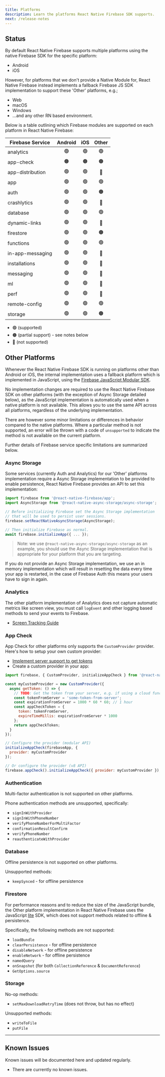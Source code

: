 ```yaml
---
title: Platforms
description: Learn the platforms React Native Firebase SDK supports.
next: /release-notes
---
```


## Status

By default React Native Firebase supports multiple platforms using the native Firebase SDK for the specific platform:

- Android
- iOS

However, for platforms that we don't provide a Native Module for, React Native Firebase instead implements a fallback Firebase JS SDK implementation to support
these 'Other' platforms, e.g.;

- Web
- macOS
- Windows
- ...and any other RN based environment.

Below is a table outlining which Firebase modules are supported on each platform in React Native Firebase:

| Firebase Service | Android | iOS | Other |
| ---------------- | :-----: | :-: | :---: |
| analytics        |   🟢    | 🟢  |  🟢   |
| app-check        |   🟠    | 🟠  |  🟠   |
| app-distribution |   🟢    | 🟢  |  🔴   |
| app              |   🟢    | 🟢  |  🟢   |
| auth             |   🟢    | 🟢  |  🟠   |
| crashlytics      |   🟢    | 🟢  |  🔴   |
| database         |   🟢    | 🟢  |  🟢   |
| dynamic-links    |   🟢    | 🟢  |  🔴   |
| firestore        |   🟢    | 🟢  |  🟠   |
| functions        |   🟢    | 🟢  |  🟢   |
| in-app-messaging |   🟢    | 🟢  |  🔴   |
| installations    |   🟢    | 🟢  |  🔴   |
| messaging        |   🟢    | 🟢  |  🔴   |
| ml               |   🟢    | 🟢  |  🔴   |
| perf             |   🟢    | 🟢  |  🔴   |
| remote-config    |   🟢    | 🟢  |  🟢   |
| storage          |   🟢    | 🟢  |  🟠   |

- 🟢 (supported)
- 🟠 (partial support) - see notes below
- 🔴 (not supported)

## Other Platforms

Whenever the React Native Firebase SDK is running on platforms other than Android
or iOS, the internal implementation uses a fallback platform which is implemented
in JavaScript, using the [Firebase JavaScript Modular SDK](https://firebase.google.com/docs/reference/js).

No implementation changes are required to use the React Native Firebase SDK on
other platforms (with the exception of Async Storage detailed below), as the
JavaScript implementation is automatically used when a native platform is not
available. This allows you to use the same API across all platforms, regardless
of the underlying implementation.

There are however some minor limitations or differences in behavior compared
to the native platforms. Where a particular method is not supported, an error
will be thrown with a code of `unsupported` to indicate the method is not
available on the current platform.

Further details of Firebase service specific limitations are summarized below.

### Async Storage

Some services (currently Auth and Analytics) for our 'Other' platforms
implementation require a Async Storage implementation to be provided to
enable persistence, React Native Firebase provides an API to set this implementation:

```js
import firebase from '@react-native-firebase/app';
import AsyncStorage from '@react-native-async-storage/async-storage';

// Before initializing Firebase set the Async Storage implementation
// that will be used to persist user sessions.
firebase.setReactNativeAsyncStorage(AsyncStorage);

// Then initialize Firebase as normal.
await firebase.initializeApp({ ... });
```

> Note: we use `@react-native-async-storage/async-storage` as an example, you should use the Async Storage implementation that is appropriate for your platform that you are targeting.

If you do not provide an Async Storage implementation, we use an in memory implementation
which will result in resetting the data every time your app is restarted, in the case of
Firebase Auth this means your users have to sign in again.

### Analytics

The other platform implementation of Analytics does not capture automatic metrics like screen view, you must call `logEvent` and other logging based methods to send your events to Firebase.

- [Screen Tracking Guide](/analytics/screen-tracking)

### App Check

App Check for other platforms only supports the `CustomProvider` provider. Here's how to setup your own custom provider:

- [Implement server support to get tokens](https://firebase.google.com/docs/app-check/custom-provider)
- Create a custom provider in your app:

```js
import firebase, { CustomProvider, initializeAppCheck } from '@react-native-firebase/app-check';

const myCustomProvider = new CustomProvider({
  async getToken: () => {
    // TODO: Get the token from your server, e.g. if using a cloud function call the function.
    const tokenFromServer = 'some-token-from-server';
    const expirationFromServer = 1000 * 60 * 60; // 1 hour
    const appCheckToken = {
      token: tokenFromServer,
      expireTimeMillis: expirationFromServer * 1000
    };
    return appCheckToken;
  }
});

// Configure the provider (modular API)
initializeAppCheck(firebaseApp, {
  provider: myCustomProvider
});

// Or configure the provider (v8 API)
firebase.appCheck().initializeAppCheck({ provider: myCustomProvider });
```

### Authentication

Multi-factor authentication is not supported on other platforms.

Phone authentication methods are unsupported, specifically:

- `signInWithProvider`
- `signInWithPhoneNumber`
- `verifyPhoneNumberForMultiFactor`
- `confirmationResultConfirm`
- `verifyPhoneNumber`
- `reauthenticateWithProvider`

### Database

Offline persistence is not supported on other platforms.

Unsupported methods:

- `keepSynced` - for offline persistence

### Firestore

For performance reasons and to reduce the size of the JavaScript bundle, the Other platform implementation in
React Native Firebase uses the JavaScript [lite](https://firebase.google.com/docs/reference/js/firestore_lite) SDK,
which does not support methods related to offline & persistence.

Specifically, the following methods are not supported:

- `loadBundle`
- `clearPersistence` - for offline persistence
- `disableNetwork` - for offline persistence
- `enableNetwork` - for offline persistence
- `namedQuery`
- `onSnapshot` (for both `CollectionReference` & `DocumentReference`)
- `GetOptions.source`

### Storage

No-op methods:

- `setMaxDownloadRetryTime` (does not throw, but has no effect)

Unsupported methods:

- `writeToFile`
- `putFile`

---

## Known Issues

Known issues will be documented here and updated regularly.

- There are currently no known issues.
